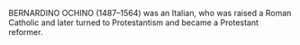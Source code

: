 BERNARDINO OCHINO (1487–1564) was an Italian, who was raised a Roman Catholic and later turned to Protestantism and became a Protestant reformer.
